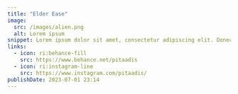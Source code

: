 ```yaml
---
title: "Elder Ease"
image:
  src: /images/alien.png
  alt: Lorem ipsum
snippet: Lorem ipsum dolor sit amet, consectetur adipiscing elit. Donec dignissim sodales nunc nec gravida. Fusce sem ipsum, posuere finibus eros et, ultricies bibendum sem. Quisque tincidunt enim libero
links:
  - icon: ri:behance-fill
    src: https://www.behance.net/pitaadis
  - icon: ri:instagram-line
    src: https://www.instagram.com/pitaadis/
publishDate: 2023-07-01 23:14
---
```

